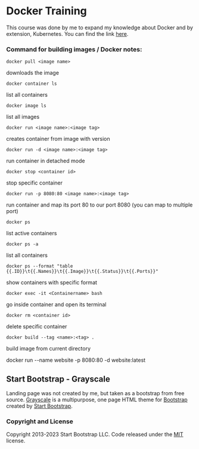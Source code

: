 # Docker Training
This course was done by me to expand my knowledge about Docker and by extension, Kubernetes. You can find the link [here](https://www.youtube.com/watch?v=bhBSlnQcq2k&list=PLbWCzai5KmODKztSb6wMx0zsJGbx_N53_&index=1&t=1759s).

### Command for building images / Docker notes:
```
docker pull <image name>
```
downloads the image

```
docker container ls
```
list all containers

```
docker image ls
```
list all images

```
docker run <image name>:<image tag>
```
creates container from image with version

```
docker run -d <image name>:<image tag>
```
run container in detached mode

```
docker stop <container id>
```
stop specific container

```
docker run -p 8080:80 <image name>:<image tag>
```
run container and map its port 80 to our port 8080 (you can map to multiple port)

```
docker ps
```
list active containers

```
docker ps -a
```
list all containers

```
docker ps --format "table {{.ID}}\t{{.Names}}\t{{.Image}}\t{{.Status}}\t{{.Ports}}"
```
show containers with specific format

```
docker exec -it <Containername> bash
```
go inside container and open its terminal

```
docker rm <container id>			
```
delete specific container

```
docker build --tag <name>:<tag> .
```
build image from current directory

docker run --name website -p 8080:80 -d website:latest


## Start Bootstrap - Grayscale
Landing page was not created by me, but taken as a bootstrap from free source. [Grayscale](https://startbootstrap.com/theme/grayscale/) is a multipurpose, one page HTML theme for [Bootstrap](https://getbootstrap.com/) created by [Start Bootstrap](https://startbootstrap.com/).

### Copyright and License

Copyright 2013-2023 Start Bootstrap LLC. Code released under the [MIT](https://github.com/StartBootstrap/startbootstrap-grayscale/blob/master/LICENSE) license.
